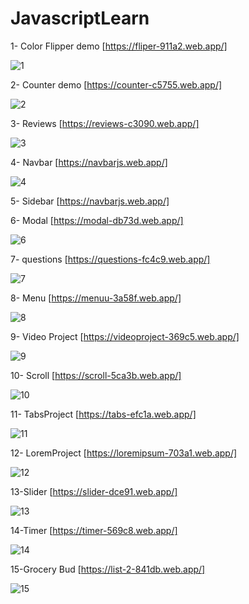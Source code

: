 # JavascriptLearn

1- Color Flipper demo [https://fliper-911a2.web.app/] 

![1](https://user-images.githubusercontent.com/45499414/134151169-8b5ced67-e8e7-44a6-b22e-73317d2eae20.JPG)

2- Counter demo [https://counter-c5755.web.app/]

![2](https://user-images.githubusercontent.com/45499414/134152016-0afe1319-f243-4e23-a7f9-e09f71ba082e.JPG)

3- Reviews [https://reviews-c3090.web.app/]

![3](https://user-images.githubusercontent.com/45499414/134152066-6e64d7b6-d887-4f7c-8d50-62a2371533fd.JPG)

4- Navbar [https://navbarjs.web.app/]

![4](https://user-images.githubusercontent.com/45499414/134152096-30c81611-d37b-4ef0-be1b-6445412e18f8.JPG)

5- Sidebar [https://navbarjs.web.app/]

6- Modal [https://modal-db73d.web.app/]

![6](https://user-images.githubusercontent.com/45499414/134152164-f5b0f609-1320-4511-b716-00ef1b00a713.JPG)

7- questions [https://questions-fc4c9.web.app/]

![7](https://user-images.githubusercontent.com/45499414/134152190-4bc3c225-f6ab-4923-a2b9-1760ceaebf2e.JPG)

8- Menu [https://menuu-3a58f.web.app/]

![8](https://user-images.githubusercontent.com/45499414/134152209-1b92120a-22c9-4172-85ff-b548ef8b64b5.JPG)

9- Video Project [https://videoproject-369c5.web.app/]

![9](https://user-images.githubusercontent.com/45499414/134152232-acb6aed6-3664-48e1-b66d-7edca1c216e2.JPG)

10- Scroll [https://scroll-5ca3b.web.app/]

![10](https://user-images.githubusercontent.com/45499414/134152298-b480d006-6f67-4a8c-a9e4-ba5da9db1a4e.JPG)

11- TabsProject [https://tabs-efc1a.web.app/]

![11](https://user-images.githubusercontent.com/45499414/134152318-ccbab1a3-5358-40cf-a6c9-32e5338a9afa.JPG)

12- LoremProject [https://loremipsum-703a1.web.app/]

![12](https://user-images.githubusercontent.com/45499414/134152335-9c087eb9-3d85-4fc5-a4dc-93bc78335955.JPG)

13-Slider [https://slider-dce91.web.app/]

![13](https://user-images.githubusercontent.com/45499414/134152374-b5fc274d-cac7-42cf-af02-3b113c015e21.JPG)

14-Timer [https://timer-569c8.web.app/]

![14](https://user-images.githubusercontent.com/45499414/134152404-868569ef-261b-4f9b-9535-ef88af92f8d5.JPG)

15-Grocery Bud [https://list-2-841db.web.app/]

![15](https://user-images.githubusercontent.com/45499414/134152472-c16f2776-16fd-4f92-a552-f70caf785cb8.JPG)



